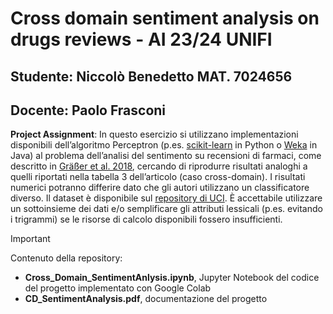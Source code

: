 # Cross domain sentiment analysis on drugs reviews - AI 23/24 UNIFI
## Studente: Niccolò Benedetto MAT. 7024656
## Docente: Paolo Frasconi



**Project Assignment**:  In questo esercizio si utilizzano implementazioni disponibili dell’algoritmo Perceptron (p.es. [scikit-learn](https://scikit-learn.org/stable/) 
in Python o [Weka](https://ml.cms.waikato.ac.nz/weka/) in Java) al problema dell’analisi del sentimento su recensioni di farmaci, come descritto 
in [Gräßer et al. 2018](https://dl.acm.org/doi/10.1145/3194658.3194677), cercando di riprodurre risultati analoghi a quelli riportati nella tabella 3 dell’articolo (caso cross-domain).  I risultati numerici potranno differire dato che gli autori utilizzano un classificatore diverso. Il dataset è disponibile sul [repository di UCI](https://archive.ics.uci.edu/ml/datasets/Drug+Review+Dataset+%28Drugs.com%29). È accettabile utilizzare un sottoinsieme dei dati e/o semplificare gli attributi lessicali (p.es. evitando i trigrammi) se le risorse di calcolo disponibili fossero insufficienti.

> [!IMPORTANT]
> Contenuto della repository:
>  - **Cross_Domain_SentimentAnlysis.ipynb**, Jupyter Notebook del codice del progetto implementato con Google Colab
>  - **CD_SentimentAnalysis.pdf**, documentazione del progetto 
